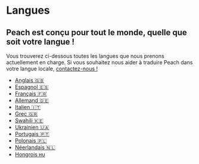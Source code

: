 # Langues

## Peach est conçu pour tout le monde, quelle que soit votre langue !

Vous trouverez ci-dessous toutes les langues que nous prenons actuellement en charge.
Si vous souhaitez nous aider à traduire Peach dans votre langue locale, [contactez-nous !](mailto:hello@peachbitcoin.com)

- [Anglais 🇬🇧](/)
- [Espagnol 🇪🇸](/es)
- [Français 🇫🇷](/fr)
- [Allemand 🇩🇪](/de)
- [Italien 🇮🇹](/it)
- [Grec 🇬🇷](/el)
- [Swahili 🇰🇪](/sw)
- [Ukrainien 🇺🇦](/uk)
- [Portugais 🇵🇹](/pt)
- [Polonais 🇵🇱](/pl)
- [Néerlandais 🇳🇱](/nl)
- [Hongrois ʜᴜ](/hu)
